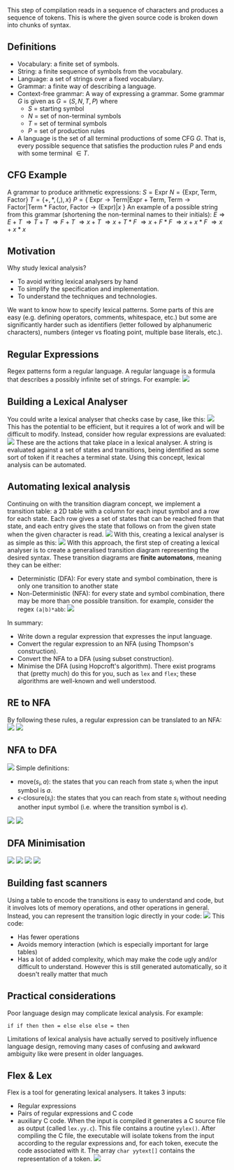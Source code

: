 This step of compilation reads in a sequence of characters and produces a sequence of tokens. This is where the given source code is broken down into chunks of syntax. 
## Definitions
- Vocabulary: a finite set of symbols.
- String: a finite sequence of symbols from the vocabulary.
- Language: a set of strings over a fixed vocabulary.
- Grammar: a finite way of describing a language.
- Context-free grammar: A way of expressing a grammar. Some grammar $G$ is given as $G = (S, N, T, P)$ where
	- $S$ = starting symbol
	- $N$ = set of non-terminal symbols
	- $T$ = set of terminal symbols
	- $P$ = set of production rules
- A language is the set of all terminal productions of some CFG $G$. That is, every possible sequence that satisfies the production rules $P$ and ends with some terminal $\in T$.
## CFG Example
A grammar to produce arithmetic expressions:
$S = \text{Expr}$
$N = \{\text{Expr}, \text{Term}, \text{Factor}\}$
$T = \{+, *, (, ), x\}$
$P = \{$
	$\text{Expr} \rightarrow \text{Term}|\text{Expr}+\text{Term},$
	$\text{Term} \rightarrow \text{Factor}|\text{Term}*\text{Factor},$
	$\text{Factor} \rightarrow (\text{Expr})|x$
$\}$
An example of a possible string from this grammar (shortening the non-terminal names to their initials):
$E \Rightarrow E+T$
$\Rightarrow T+T$
$\Rightarrow F+T$
$\Rightarrow x+T$
$\Rightarrow x+T*F$
$\Rightarrow x+F*F$
$\Rightarrow x+x*F$
$\Rightarrow x+x*x$
## Motivation
Why study lexical analysis? 
- To avoid writing lexical analysers by hand
- To simplify the specification and implementation.
- To understand the techniques and technologies.

We want to know how to specify lexical patterns. Some parts of this are easy (e.g. defining operators, comments, whitespace, etc.) but some are significantly harder such as identifiers (letter followed by alphanumeric characters), numbers (integer vs floating point, multiple base literals, etc.).

## Regular Expressions
Regex patterns form a regular language. A regular language is a formula that describes a possibly infinite set of strings. For example:
![](Pasted%20image%2020230221144602.png)
## Building a Lexical Analyser
You could write a lexical analyser that checks case by case, like this:
![](Pasted%20image%2020230221144802.png)
This has the potential to be efficient, but it requires a lot of work and will be difficult to modify.
Instead, consider how regular expressions are evaluated:
![](Pasted%20image%2020230221145048.png)
These are the actions that take place in a lexical analyser. A string is evaluated against a set of states and transitions, being identified as some sort of token if it reaches a terminal state.
Using this concept, lexical analysis can be automated.

## Automating lexical analysis
Continuing on with the transition diagram concept, we implement a transition table: a 2D table with a column for each input symbol and a row for each state. Each row gives a set of states that can be reached from that state, and each entry gives the state that follows on from the given state when the given character is read.
![](Pasted%20image%2020230221145500.png)
With this, creating a lexical analyser is as simple as this:
![](Pasted%20image%2020230221145534.png)
With this approach, the first step of creating a lexical analyser is to create a generalised transition diagram representing the desired syntax. These transition diagrams are **finite automatons**, meaning they can be either:
- Deterministic (DFA): For every state and symbol combination, there is only one transition to another state
- Non-Deterministic (NFA): for every state and symbol combination, there may be more than one possible transition. for example, consider the regex `(a|b)*abb`:
![](Pasted%20image%2020230221145924.png)

In summary:
- Write down a regular expression that expresses the input language.
- Convert the regular expression to an NFA (using Thompson's construction).
- Convert the NFA to a DFA (using subset construction).
- Minimise the DFA (using Hopcroft's algorithm).
There exist programs that (pretty much) do this for you, such as `lex` and `flex`; these algorithms are well-known and well understood.

## RE to NFA
By following these rules, a regular expression can be translated to an NFA:
![](Pasted%20image%2020230221151051.png)
![](Pasted%20image%2020230221151137.png)
## NFA to DFA
![](Pasted%20image%2020230221151349.png)
Simple definitions:
- $\text{move}(s_i, a)$: the states that you can reach from state $s_i$ when the input symbol is $a$.
- $\epsilon\text{-closure}(s_i)$: the states that you can reach from state $s_i$ without needing another input symbol (i.e. where the transition symbol is $\epsilon$).

![](Pasted%20image%2020230221151713.png)
![](Pasted%20image%2020230221151930.png)
## DFA Minimisation
![](Pasted%20image%2020230221152236.png)
![](Pasted%20image%2020230221164453.png)
![](Pasted%20image%2020230221152455.png)
![](Pasted%20image%2020230221152645.png)
## Building fast scanners
Using a table to encode the transitions is easy to understand and code, but it involves lots of memory operations, and other operations in general. Instead, you can represent the transition logic directly in your code:
![](Pasted%20image%2020230221165847.png)
This code:
- Has fewer operations
- Avoids memory interaction (which is especially important for large tables)
- Has a lot of added complexity, which may make the code ugly and/or difficult to understand. However this is still generated automatically, so it doesn't really matter that much
## Practical considerations
Poor language design may complicate lexical analysis. For example:
```PL/I
if if then then = else else else = then
```
Limitations of lexical analysis have actually served to positively influence language design, removing many cases of confusing and awkward ambiguity like were present in older languages.

## Flex & Lex
Flex is a tool for generating lexical analysers. It takes 3 inputs:
- Regular expressions
- Pairs of regular expressions and C code
- auxiliary C code.
When the input is compiled it generates a C source file as output (called `lex.yy.c`). This file contains a routine `yylex()`. After compiling the C file, the executable will isolate tokens from the input according to the regular expressions and, for each token, execute the code associated with it. The array `char yytext[]` contains the representation of a token.
![](Pasted%20image%2020230221173217.png)
